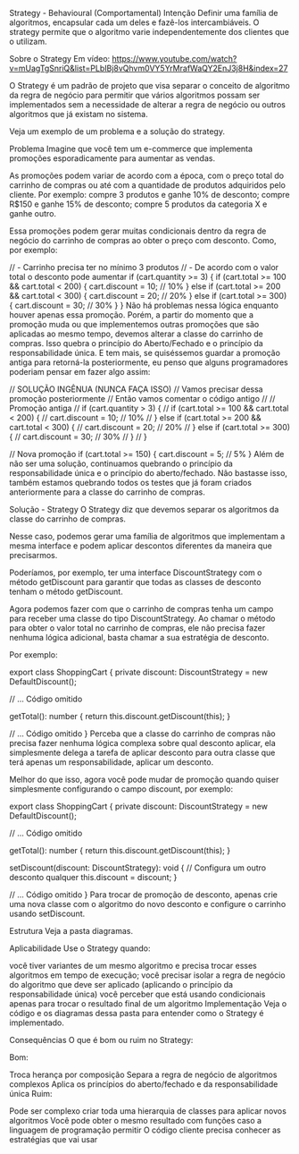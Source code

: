 Strategy - Behavioural (Comportamental)
Intenção
Definir uma família de algoritmos, encapsular cada um deles e fazê-los intercambiáveis. O strategy permite que o algoritmo varie independentemente dos clientes que o utilizam.

Sobre o Strategy
Em vídeo: https://www.youtube.com/watch?v=mUagTgSnriQ&list=PLbIBj8vQhvm0VY5YrMrafWaQY2EnJ3j8H&index=27

O Strategy é um padrão de projeto que visa separar o conceito de algoritmo da regra de negócio para permitir que vários algoritmos possam ser implementados sem a necessidade de alterar a regra de negócio ou outros algoritmos que já existam no sistema.

Veja um exemplo de um problema e a solução do strategy.

Problema
Imagine que você tem um e-commerce que implementa promoções esporadicamente para aumentar as vendas.

As promoções podem variar de acordo com a época, com o preço total do carrinho de compras ou até com a quantidade de produtos adquiridos pelo cliente. Por exemplo: compre 3 produtos e ganhe 10% de desconto; compre R$150 e ganhe 15% de desconto; compre 5 produtos da categoria X e ganhe outro.

Essa promoções podem gerar muitas condicionais dentro da regra de negócio do carrinho de compras ao obter o preço com desconto. Como, por exemplo:

// - Carrinho precisa ter no mínimo 3 produtos
// - De acordo com o valor total o desconto pode aumentar
if (cart.quantity >= 3) {
  if (cart.total >= 100 && cart.total < 200) {
    cart.discount = 10; // 10%
  } else if (cart.total >= 200 && cart.total < 300) {
    cart.discount = 20; // 20%
  } else if (cart.total >= 300) {
    cart.discount = 30; // 30%
  }
}
Não há problemas nessa lógica enquanto houver apenas essa promoção. Porém, a partir do momento que a promoção muda ou que implementemos outras promoções que são aplicadas ao mesmo tempo, devemos alterar a classe do carrinho de compras. Isso quebra o princípio do Aberto/Fechado e o princípio da responsabilidade única. E tem mais, se quiséssemos guardar a promoção antiga para retorná-la posteriormente, eu penso que alguns programadores poderiam pensar em fazer algo assim:

// SOLUÇÃO INGÊNUA (NUNCA FAÇA ISSO)
// Vamos precisar dessa promoção posteriormente
// Então vamos comentar o código antigo
//
// Promoção antiga
// if (cart.quantity > 3) {
//   if (cart.total >= 100 && cart.total < 200) {
//     cart.discount = 10; // 10%
//   } else if (cart.total >= 200 && cart.total < 300) {
//     cart.discount = 20; // 20%
//   } else if (cart.total >= 300) {
//     cart.discount = 30; // 30%
//   }
// }

// Nova promoção
if (cart.total >= 150) {
  cart.discount = 5; // 5%
}
Além de não ser uma solução, continuamos quebrando o princípio da responsabilidade única e o princípio do aberto/fechado. Não bastasse isso, também estamos quebrando todos os testes que já foram criados anteriormente para a classe do carrinho de compras.

Solução - Strategy
O Strategy diz que devemos separar os algoritmos da classe do carrinho de compras.

Nesse caso, podemos gerar uma família de algoritmos que implementam a mesma interface e podem aplicar descontos diferentes da maneira que precisarmos.

Poderíamos, por exemplo, ter uma interface DiscountStrategy com o método getDiscount para garantir que todas as classes de desconto tenham o método getDiscount.

Agora podemos fazer com que o carrinho de compras tenha um campo para receber uma classe do tipo DiscountStrategy. Ao chamar o método para obter o valor total no carrinho de compras, ele não precisa fazer nenhuma lógica adicional, basta chamar a sua estratégia de desconto.

Por exemplo:

export class ShoppingCart {
  private discount: DiscountStrategy = new DefaultDiscount();

  // ... Código omitido

  getTotal(): number {
    return this.discount.getDiscount(this);
  }

  // ... Código omitido
}
Perceba que a classe do carrinho de compras não precisa fazer nenhuma lógica complexa sobre qual desconto aplicar, ela simplesmente delega a tarefa de aplicar desconto para outra classe que terá apenas um responsabilidade, aplicar um desconto.

Melhor do que isso, agora você pode mudar de promoção quando quiser simplesmente configurando o campo discount, por exemplo:

export class ShoppingCart {
  private discount: DiscountStrategy = new DefaultDiscount();

  // ... Código omitido

  getTotal(): number {
    return this.discount.getDiscount(this);
  }

  setDiscount(discount: DiscountStrategy): void {
    // Configura um outro desconto qualquer
    this.discount = discount;
  }

  // ... Código omitido
}
Para trocar de promoção de desconto, apenas crie uma nova classe com o algoritmo do novo desconto e configure o carrinho usando setDiscount.

Estrutura
Veja a pasta diagramas.

Aplicabilidade
Use o Strategy quando:

você tiver variantes de um mesmo algoritmo e precisa trocar esses algoritmos em tempo de execução;
você precisar isolar a regra de negócio do algoritmo que deve ser aplicado (aplicando o princípio da responsabilidade única)
você perceber que está usando condicionais apenas para trocar o resultado final de um algoritmo
Implementação
Veja o código e os diagramas dessa pasta para entender como o Strategy é implementado.

Consequências
O que é bom ou ruim no Strategy:

Bom:

Troca herança por composição
Separa a regra de negócio de algoritmos complexos
Aplica os princípios do aberto/fechado e da responsabilidade única
Ruim:

Pode ser complexo criar toda uma hierarquia de classes para aplicar novos algoritmos
Você pode obter o mesmo resultado com funções caso a linguagem de programação permitir
O código cliente precisa conhecer as estratégias que vai usar
